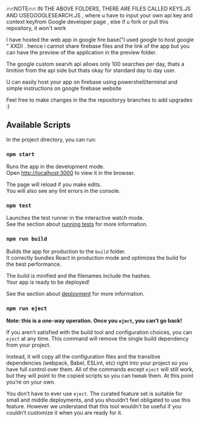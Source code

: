 🔥🔥NOTE🔥🔥 
IN THE ABOVE FOLDERS, THERE ARE FILES CALLED KEYS.JS AND USEGOOGLESEARCH.JS , where u have to input your own api key and context keyfrom Google developer page , else if u fork or pull this repository, it won't work

I have hosted the web app in google fire base("I used google to host google " XXD) . hence i cannot share firebase files and the link of the app but you can have the preview of the application in the preview folder. 

The google custom searvh api allows only 100 searches per day, thats a limition from the api side but thats okay for standard day to day user.

U can easily host your app on firebase using powershell/terminal and simple instructions on google firebase website

Feel free to make changes in the the repositoryy branches to add upgrades :) 

## Available Scripts

In the project directory, you can run:


### `npm start`

Runs the app in the development mode.<br />
Open [http://localhost:3000](http://localhost:3000) to view it in the browser.

The page will reload if you make edits.<br />
You will also see any lint errors in the console.

### `npm test`

Launches the test runner in the interactive watch mode.<br />
See the section about [running tests](https://facebook.github.io/create-react-app/docs/running-tests) for more information.

### `npm run build`

Builds the app for production to the `build` folder.<br />
It correctly bundles React in production mode and optimizes the build for the best performance.

The build is minified and the filenames include the hashes.<br />
Your app is ready to be deployed!

See the section about [deployment](https://facebook.github.io/create-react-app/docs/deployment) for more information.

### `npm run eject`

**Note: this is a one-way operation. Once you `eject`, you can’t go back!**

If you aren’t satisfied with the build tool and configuration choices, you can `eject` at any time. This command will remove the single build dependency from your project.

Instead, it will copy all the configuration files and the transitive dependencies (webpack, Babel, ESLint, etc) right into your project so you have full control over them. All of the commands except `eject` will still work, but they will point to the copied scripts so you can tweak them. At this point you’re on your own.

You don’t have to ever use `eject`. The curated feature set is suitable for small and middle deployments, and you shouldn’t feel obligated to use this feature. However we understand that this tool wouldn’t be useful if you couldn’t customize it when you are ready for it.

